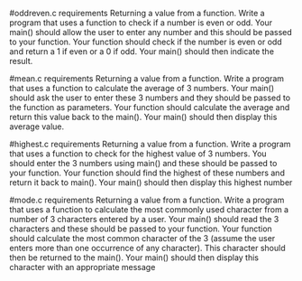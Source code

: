 #oddreven.c requirements
Returning a value from a function. Write a program that uses a function to check if a
number is even or odd. Your main() should allow the user to enter any number and
this should be passed to your function. Your function should check if the number is
even or odd and return a 1 if even or a 0 if odd. Your main() should then indicate the
result.

#mean.c requirements
Returning a value from a function. Write a program that uses a function to calculate
the average of 3 numbers. Your main() should ask the user to enter these 3 numbers
and they should be passed to the function as parameters. Your function should
calculate the average and return this value back to the main(). Your main() should
then display this average value.

#highest.c requirements
Returning a value from a function. Write a program that uses a function to check for
the highest value of 3 numbers. You should enter the 3 numbers using main() and
these should be passed to your function. Your function should find the highest of
these numbers and return it back to main(). Your main() should then display this
highest number

#mode.c requirements
Returning a value from a function. Write a program that uses a function to calculate
the most commonly used character from a number of 3 characters entered by a user.
Your main() should read the 3 characters and these should be passed to your function.
Your function should calculate the most common character of the 3 (assume the user
enters more than one occurrence of any character). This character should then be
returned to the main(). Your main() should then display this character with an
appropriate message
